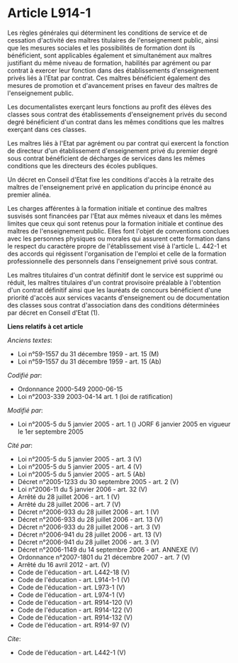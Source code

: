 # Article L914-1

Les règles générales qui déterminent les conditions de service et de cessation d'activité des maîtres titulaires de
l'enseignement public, ainsi que les mesures sociales et les possibilités de formation dont ils bénéficient, sont applicables
également et simultanément aux maîtres justifiant du même niveau de formation, habilités par agrément ou par contrat à
exercer leur fonction dans des établissements d'enseignement privés liés à l'Etat par contrat. Ces maîtres bénéficient
également des mesures de promotion et d'avancement prises en faveur des maîtres de l'enseignement public. 

Les documentalistes exerçant leurs fonctions au profit des élèves des classes sous contrat des établissements d'enseignement
privés du second degré bénéficient d'un contrat dans les mêmes conditions que les maîtres exerçant dans ces classes. 

Les maîtres liés à l'Etat par agrément ou par contrat qui exercent la fonction de directeur d'un établissement d'enseignement
privé du premier degré sous contrat bénéficient de décharges de services dans les mêmes conditions que les directeurs des
écoles publiques. 

Un décret en Conseil d'Etat fixe les conditions d'accès à la retraite des maîtres de l'enseignement privé en application du
principe énoncé au premier alinéa. 

Les charges afférentes à la formation initiale et continue des maîtres susvisés sont financées par l'Etat aux mêmes niveaux
et dans les mêmes limites que ceux qui sont retenus pour la formation initiale et continue des maîtres de l'enseignement
public. Elles font l'objet de conventions conclues avec les personnes physiques ou morales qui assurent cette formation dans
le respect du caractère propre de l'établissement visé à l'article L. 442-1 et des accords qui régissent l'organisation de
l'emploi et celle de la formation professionnelle des personnels dans l'enseignement privé sous contrat. 

Les maîtres titulaires d'un contrat définitif dont le service est supprimé ou réduit, les maîtres titulaires d'un contrat
provisoire préalable à l'obtention d'un contrat définitif ainsi que les lauréats de concours bénéficient d'une priorité
d'accès aux services vacants d'enseignement ou de documentation des classes sous contrat d'association dans des conditions
déterminées par décret en Conseil d'Etat (1).

**Liens relatifs à cet article**

_Anciens textes_:

  - Loi n°59-1557 du 31 décembre 1959 - art. 15 (M)
  - Loi n°59-1557 du 31 décembre 1959 - art. 15 (Ab)

_Codifié par_:

  - Ordonnance 2000-549 2000-06-15
  - Loi n°2003-339 2003-04-14 art. 1 (loi de ratification)

_Modifié par_:

  - Loi n°2005-5 du 5 janvier 2005 - art. 1 () JORF 6 janvier 2005 en vigueur le  1er septembre 2005

_Cité par_:

  - Loi n°2005-5 du 5 janvier 2005 - art. 3 (V)
  - Loi n°2005-5 du 5 janvier 2005 - art. 4 (V)
  - Loi n°2005-5 du 5 janvier 2005 - art. 5 (Ab)
  - Décret n°2005-1233 du 30 septembre 2005 - art. 2 (V)
  - Loi n°2006-11 du 5 janvier 2006 - art. 32 (V)
  - Arrêté du 28 juillet 2006 - art. 1 (V)
  - Arrêté du 28 juillet 2006 - art. 7 (V)
  - Décret n°2006-933 du 28 juillet 2006 - art. 1 (V)
  - Décret n°2006-933 du 28 juillet 2006 - art. 13 (V)
  - Décret n°2006-933 du 28 juillet 2006 - art. 3 (V)
  - Décret n°2006-941 du 28 juillet 2006 - art. 13 (V)
  - Décret n°2006-941 du 28 juillet 2006 - art. 3 (V)
  - Décret n°2006-1149 du 14 septembre 2006 - art. ANNEXE (V)
  - Ordonnance n°2007-1801 du 21 décembre 2007 - art. 7 (V)
  - Arrêté du 16 avril 2012 - art. (V)
  - Code de l'éducation - art. L442-18 (V)
  - Code de l'éducation - art. L914-1-1 (V)
  - Code de l'éducation - art. L973-1 (V)
  - Code de l'éducation - art. L974-1 (V)
  - Code de l'éducation - art. R914-120 (V)
  - Code de l'éducation - art. R914-122 (V)
  - Code de l'éducation - art. R914-132 (V)
  - Code de l'éducation - art. R914-97 (V)

_Cite_:

  - Code de l'éducation - art. L442-1 (V)
